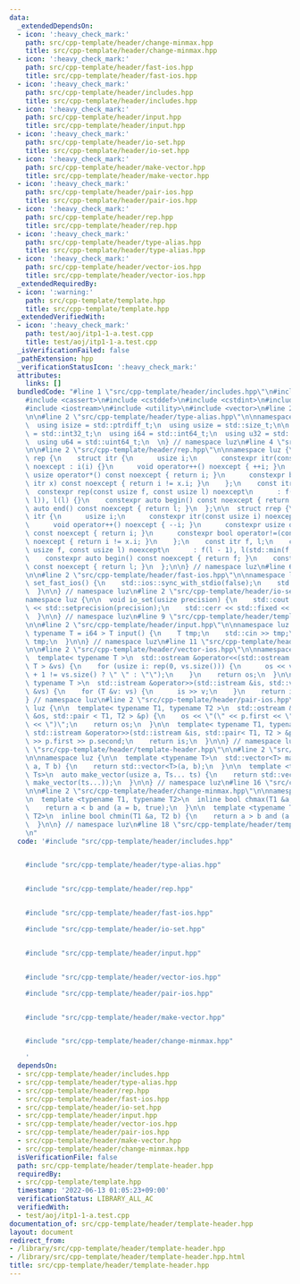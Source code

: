 ```yaml
---
data:
  _extendedDependsOn:
  - icon: ':heavy_check_mark:'
    path: src/cpp-template/header/change-minmax.hpp
    title: src/cpp-template/header/change-minmax.hpp
  - icon: ':heavy_check_mark:'
    path: src/cpp-template/header/fast-ios.hpp
    title: src/cpp-template/header/fast-ios.hpp
  - icon: ':heavy_check_mark:'
    path: src/cpp-template/header/includes.hpp
    title: src/cpp-template/header/includes.hpp
  - icon: ':heavy_check_mark:'
    path: src/cpp-template/header/input.hpp
    title: src/cpp-template/header/input.hpp
  - icon: ':heavy_check_mark:'
    path: src/cpp-template/header/io-set.hpp
    title: src/cpp-template/header/io-set.hpp
  - icon: ':heavy_check_mark:'
    path: src/cpp-template/header/make-vector.hpp
    title: src/cpp-template/header/make-vector.hpp
  - icon: ':heavy_check_mark:'
    path: src/cpp-template/header/pair-ios.hpp
    title: src/cpp-template/header/pair-ios.hpp
  - icon: ':heavy_check_mark:'
    path: src/cpp-template/header/rep.hpp
    title: src/cpp-template/header/rep.hpp
  - icon: ':heavy_check_mark:'
    path: src/cpp-template/header/type-alias.hpp
    title: src/cpp-template/header/type-alias.hpp
  - icon: ':heavy_check_mark:'
    path: src/cpp-template/header/vector-ios.hpp
    title: src/cpp-template/header/vector-ios.hpp
  _extendedRequiredBy:
  - icon: ':warning:'
    path: src/cpp-template/template.hpp
    title: src/cpp-template/template.hpp
  _extendedVerifiedWith:
  - icon: ':heavy_check_mark:'
    path: test/aoj/itp1-1-a.test.cpp
    title: test/aoj/itp1-1-a.test.cpp
  _isVerificationFailed: false
  _pathExtension: hpp
  _verificationStatusIcon: ':heavy_check_mark:'
  attributes:
    links: []
  bundledCode: "#line 1 \"src/cpp-template/header/includes.hpp\"\n#include <algorithm>\n\
    #include <cassert>\n#include <cstddef>\n#include <cstdint>\n#include <iomanip>\n\
    #include <iostream>\n#include <utility>\n#include <vector>\n#line 2 \"src/cpp-template/header/template-header.hpp\"\
    \n\n#line 2 \"src/cpp-template/header/type-alias.hpp\"\n\nnamespace luz {\n\n\
    \  using isize = std::ptrdiff_t;\n  using usize = std::size_t;\n\n  using i32\
    \ = std::int32_t;\n  using i64 = std::int64_t;\n  using u32 = std::uint32_t;\n\
    \  using u64 = std::uint64_t;\n  \n} // namespace luz\n#line 4 \"src/cpp-template/header/template-header.hpp\"\
    \n\n#line 2 \"src/cpp-template/header/rep.hpp\"\n\nnamespace luz {\n\n  struct\
    \ rep {\n    struct itr {\n      usize i;\n      constexpr itr(const usize i)\
    \ noexcept : i(i) {}\n      void operator++() noexcept { ++i; }\n      constexpr\
    \ usize operator*() const noexcept { return i; }\n      constexpr bool operator!=(const\
    \ itr x) const noexcept { return i != x.i; }\n    };\n    const itr f, l;\n  \
    \  constexpr rep(const usize f, const usize l) noexcept\n      : f(std::min(f,\
    \ l)), l(l) {}\n    constexpr auto begin() const noexcept { return f; }\n    constexpr\
    \ auto end() const noexcept { return l; }\n  };\n\n  struct rrep {\n    struct\
    \ itr {\n      usize i;\n      constexpr itr(const usize i) noexcept : i(i) {}\n\
    \      void operator++() noexcept { --i; }\n      constexpr usize operator*()\
    \ const noexcept { return i; }\n      constexpr bool operator!=(const itr x) const\
    \ noexcept { return i != x.i; }\n    };\n    const itr f, l;\n    constexpr rrep(const\
    \ usize f, const usize l) noexcept\n      : f(l - 1), l(std::min(f, l) - 1) {}\n\
    \    constexpr auto begin() const noexcept { return f; }\n    constexpr auto end()\
    \ const noexcept { return l; }\n  };\n\n} // namespace luz\n#line 6 \"src/cpp-template/header/template-header.hpp\"\
    \n\n#line 2 \"src/cpp-template/header/fast-ios.hpp\"\n\nnamespace luz {\n\n  void\
    \ set_fast_ios() {\n    std::ios::sync_with_stdio(false);\n    std::cin.tie(nullptr);\n\
    \  }\n\n} // namespace luz\n#line 2 \"src/cpp-template/header/io-set.hpp\"\n\n\
    namespace luz {\n\n  void io_set(usize precision) {\n    std::cout << std::fixed\
    \ << std::setprecision(precision);\n    std::cerr << std::fixed << std::setprecision(precision);\n\
    \  }\n\n} // namespace luz\n#line 9 \"src/cpp-template/header/template-header.hpp\"\
    \n\n#line 2 \"src/cpp-template/header/input.hpp\"\n\nnamespace luz {\n\n  template<\
    \ typename T = i64 > T input() {\n    T tmp;\n    std::cin >> tmp;\n    return\
    \ tmp;\n  }\n\n} // namespace luz\n#line 11 \"src/cpp-template/header/template-header.hpp\"\
    \n\n#line 2 \"src/cpp-template/header/vector-ios.hpp\"\n\nnamespace luz {\n\n\
    \  template< typename T >\n  std::ostream &operator<<(std::ostream &os, std::vector<\
    \ T > &vs) {\n    for (usize i: rep(0, vs.size())) {\n      os << vs[i] << (i\
    \ + 1 != vs.size() ? \" \" : \"\");\n    }\n    return os;\n  }\n\n  template<\
    \ typename T >\n  std::istream &operator>>(std::istream &is, std::vector< T >\
    \ &vs) {\n    for (T &v: vs) {\n      is >> v;\n    }\n    return is;\n  }\n\n\
    } // namespace luz\n#line 2 \"src/cpp-template/header/pair-ios.hpp\"\n\nnamespace\
    \ luz {\n\n  template< typename T1, typename T2 >\n  std::ostream &operator<<(std::ostream\
    \ &os, std::pair < T1, T2 > &p) {\n    os << \"(\" << p.first << \", \" << p.second\
    \ << \")\";\n    return os;\n  }\n\n  template< typename T1, typename T2 >\n \
    \ std::istream &operator>>(std::istream &is, std::pair< T1, T2 > &p) {\n    is\
    \ >> p.first >> p.second;\n    return is;\n  }\n\n} // namespace luz\n#line 14\
    \ \"src/cpp-template/header/template-header.hpp\"\n\n#line 2 \"src/cpp-template/header/make-vector.hpp\"\
    \n\nnamespace luz {\n\n  template <typename T>\n  std::vector<T> make_vector(usize\
    \ a, T b) {\n    return std::vector<T>(a, b);\n  }\n\n  template <typename...\
    \ Ts>\n  auto make_vector(usize a, Ts... ts) {\n    return std::vector<decltype(make_vector(ts...))>(a,\
    \ make_vector(ts...));\n  }\n\n} // namespace luz\n#line 16 \"src/cpp-template/header/template-header.hpp\"\
    \n\n#line 2 \"src/cpp-template/header/change-minmax.hpp\"\n\nnamespace luz {\n\
    \n  template <typename T1, typename T2>\n  inline bool chmax(T1 &a, T2 b) {\n\
    \    return a < b and (a = b, true);\n  }\n\n  template <typename T1, typename\
    \ T2>\n  inline bool chmin(T1 &a, T2 b) {\n    return a > b and (a = b, true);\n\
    \  }\n\n} // namespace luz\n#line 18 \"src/cpp-template/header/template-header.hpp\"\
    \n"
  code: '#include "src/cpp-template/header/includes.hpp"


    #include "src/cpp-template/header/type-alias.hpp"


    #include "src/cpp-template/header/rep.hpp"


    #include "src/cpp-template/header/fast-ios.hpp"

    #include "src/cpp-template/header/io-set.hpp"


    #include "src/cpp-template/header/input.hpp"


    #include "src/cpp-template/header/vector-ios.hpp"

    #include "src/cpp-template/header/pair-ios.hpp"


    #include "src/cpp-template/header/make-vector.hpp"


    #include "src/cpp-template/header/change-minmax.hpp"

    '
  dependsOn:
  - src/cpp-template/header/includes.hpp
  - src/cpp-template/header/type-alias.hpp
  - src/cpp-template/header/rep.hpp
  - src/cpp-template/header/fast-ios.hpp
  - src/cpp-template/header/io-set.hpp
  - src/cpp-template/header/input.hpp
  - src/cpp-template/header/vector-ios.hpp
  - src/cpp-template/header/pair-ios.hpp
  - src/cpp-template/header/make-vector.hpp
  - src/cpp-template/header/change-minmax.hpp
  isVerificationFile: false
  path: src/cpp-template/header/template-header.hpp
  requiredBy:
  - src/cpp-template/template.hpp
  timestamp: '2022-06-13 01:05:23+09:00'
  verificationStatus: LIBRARY_ALL_AC
  verifiedWith:
  - test/aoj/itp1-1-a.test.cpp
documentation_of: src/cpp-template/header/template-header.hpp
layout: document
redirect_from:
- /library/src/cpp-template/header/template-header.hpp
- /library/src/cpp-template/header/template-header.hpp.html
title: src/cpp-template/header/template-header.hpp
---
```


